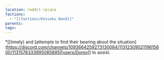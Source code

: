 ```yaml
---
location: reddit-rplace
factions:
  - "[[factions/Kessoku Band]]"
parents: 
tags: 
---
```

*[[timely) and [attempts to find their bearing about the situation](https://discord.com/channels/1093664259273130084/1131230952119615600/1131576333995085895|[users/Domo]] to assist.
